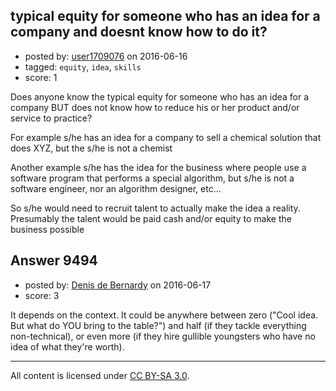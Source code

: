 ## typical equity for someone who has an idea for a company and doesnt know how to do it?

- posted by: [user1709076](https://stackexchange.com/users/1890997/user1709076) on 2016-06-16
- tagged: `equity`, `idea`, `skills`
- score: 1

Does anyone know the typical equity for someone who has an idea for a company BUT does not know how to reduce his or her product and/or service to practice? 

For example s/he has an idea for a company to sell a chemical solution that does XYZ, but the s/he is not a chemist

Another example s/he has the idea for the business where people use a software program that performs a special algorithm, but s/he is not a software engineer, nor an algorithm designer, etc...

So s/he would need to recruit talent to actually make the idea a reality. Presumably the talent would be paid cash and/or equity to make the business possible


## Answer 9494

- posted by: [Denis de Bernardy](https://stackexchange.com/users/182468/denis-de-bernardy) on 2016-06-17
- score: 3

It depends on the context. It could be anywhere between zero ("Cool idea. But what do YOU bring to the table?") and half (if they tackle everything non-technical), or even more (if they hire gullible youngsters who have no idea of what they're worth).



---

All content is licensed under [CC BY-SA 3.0](https://creativecommons.org/licenses/by-sa/3.0/).
